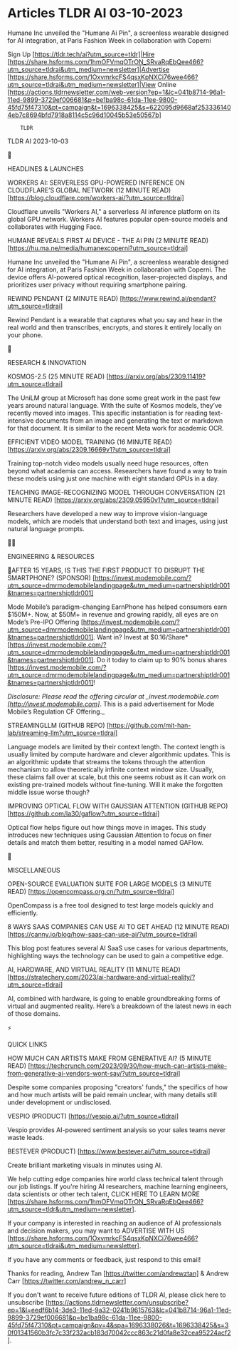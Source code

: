# Articles TLDR AI 03-10-2023

Humane Inc unveiled the "Humane Ai Pin", a screenless wearable
designed for AI integration, at Paris Fashion Week in collaboration
with Coperni  

Sign Up [https://tldr.tech/ai?utm_source=tldr]|Hire
[https://share.hsforms.com/1hmOFVmqOTrON_SRvaRqEbQee466?utm_source=tldrai&utm_medium=newsletter]|Advertise
[https://share.hsforms.com/1OxvmrkcFS4qsxKpNXCi76wee466?utm_source=tldrai&utm_medium=newsletter]|View
Online
[https://actions.tldrnewsletter.com/web-version?ep=1&lc=041b8714-96a1-11ed-9899-3729ef006681&p=be1ba98c-61da-11ee-9800-45fd75f47310&pt=campaign&t=1696338425&s=622095d9668af2533361404eb7c8694bfd7918a8114c5c96d10045b53e50567b]


		TLDR 

TLDR AI 2023-10-03

🚀 

HEADLINES & LAUNCHES

WORKERS AI: SERVERLESS GPU-POWERED INFERENCE ON CLOUDFLARE’S GLOBAL
NETWORK (12 MINUTE READ)
[https://blog.cloudflare.com/workers-ai/?utm_source=tldrai]

Cloudflare unveils "Workers AI," a serverless AI inference platform on
its global GPU network. Workers AI features popular open-source models
and collaborates with Hugging Face. 

HUMANE REVEALS FIRST AI DEVICE - THE AI PIN (2 MINUTE READ)
[https://hu.ma.ne/media/humanexcoperni?utm_source=tldrai]

Humane Inc unveiled the "Humane Ai Pin", a screenless wearable
designed for AI integration, at Paris Fashion Week in collaboration
with Coperni. The device offers AI-powered optical recognition,
laser-projected displays, and prioritizes user privacy without
requiring smartphone pairing. 

REWIND PENDANT (2 MINUTE READ)
[https://www.rewind.ai/pendant?utm_source=tldrai]

Rewind Pendant is a wearable that captures what you say and hear in
the real world and then transcribes, encrypts, and stores it entirely
locally on your phone. 

🧠 

RESEARCH & INNOVATION

KOSMOS-2.5 (25 MINUTE READ)
[https://arxiv.org/abs/2309.11419?utm_source=tldrai]

The UniLM group at Microsoft has done some great work in the past few
years around natural language. With the suite of Kosmos models,
they’ve recently moved into images. This specific instantiation is
for reading text-intensive documents from an image and generating the
text or markdown for that document. It is similar to the recent Meta
work for academic OCR. 

EFFICIENT VIDEO MODEL TRAINING (16 MINUTE READ)
[https://arxiv.org/abs/2309.16669v1?utm_source=tldrai]

Training top-notch video models usually need huge resources, often
beyond what academia can access. Researchers have found a way to train
these models using just one machine with eight standard GPUs in a day.


TEACHING IMAGE-RECOGNIZING MODEL THROUGH CONVERSATION (21 MINUTE READ)
[https://arxiv.org/abs/2309.05950v1?utm_source=tldrai]

Researchers have developed a new way to improve vision-language
models, which are models that understand both text and images, using
just natural language prompts. 

🧑‍💻 

ENGINEERING & RESOURCES

🤳AFTER 15 YEARS, IS THIS THE FIRST PRODUCT TO DISRUPT THE
SMARTPHONE? (SPONSOR)
[https://invest.modemobile.com/?utm_source=dmrmodemobilelandingpage&utm_medium=partnershiptldr001&tnames=partnershiptldr001]

Mode Mobile’s paradigm-changing EarnPhone has helped consumers earn
$150M+. Now, at $50M+ in revenue and growing rapidly, all eyes are on
Mode’s Pre-IPO Offering
[https://invest.modemobile.com/?utm_source=dmrmodemobilelandingpage&utm_medium=partnershiptldr001&tnames=partnershiptldr001].
Want in? Invest at $0.16/Share*
[https://invest.modemobile.com/?utm_source=dmrmodemobilelandingpage&utm_medium=partnershiptldr001&tnames=partnershiptldr001].
Do it today to claim up to 90% bonus shares
[https://invest.modemobile.com/?utm_source=dmrmodemobilelandingpage&utm_medium=partnershiptldr001&tnames=partnershiptldr001]!

_Disclosure: Please read the offering circular at
__invest.modemobile.com_ [http://invest.modemobile.com]_. This is a
paid advertisement for Mode Mobile’s Regulation CF Offering._

STREAMINGLLM (GITHUB REPO)
[https://github.com/mit-han-lab/streaming-llm?utm_source=tldrai]

Language models are limited by their context length. The context
length is usually limited by compute hardware and clever algorithmic
updates. This is an algorithmic update that streams the tokens through
the attention mechanism to allow theoretically infinite context window
size. Usually, these claims fall over at scale, but this one seems
robust as it can work on existing pre-trained models without
fine-tuning. Will it make the forgotten middle issue worse though? 

IMPROVING OPTICAL FLOW WITH GAUSSIAN ATTENTION (GITHUB REPO)
[https://github.com/la30/gaflow?utm_source=tldrai]

Optical flow helps figure out how things move in images. This study
introduces new techniques using Gaussian Attention to focus on finer
details and match them better, resulting in a model named GAFlow. 

🎁 

MISCELLANEOUS

OPEN-SOURCE EVALUATION SUITE FOR LARGE MODELS (3 MINUTE READ)
[https://opencompass.org.cn/?utm_source=tldrai]

OpenCompass is a free tool designed to test large models quickly and
efficiently. 

8 WAYS SAAS COMPANIES CAN USE AI TO GET AHEAD (12 MINUTE READ)
[https://canny.io/blog/how-saas-can-use-ai/?utm_source=tldrai]

This blog post features several AI SaaS use cases for various
departments, highlighting ways the technology can be used to gain a
competitive edge. 

AI, HARDWARE, AND VIRTUAL REALITY (11 MINUTE READ)
[https://stratechery.com/2023/ai-hardware-and-virtual-reality/?utm_source=tldrai]

AI, combined with hardware, is going to enable groundbreaking forms of
virtual and augmented reality. Here’s a breakdown of the latest news
in each of those domains. 

⚡ 

QUICK LINKS

HOW MUCH CAN ARTISTS MAKE FROM GENERATIVE AI? (5 MINUTE READ)
[https://techcrunch.com/2023/09/30/how-much-can-artists-make-from-generative-ai-vendors-wont-say/?utm_source=tldrai]

Despite some companies proposing "creators' funds," the specifics of
how and how much artists will be paid remain unclear, with many
details still under development or undisclosed. 

VESPIO (PRODUCT) [https://vespio.ai/?utm_source=tldrai]

Vespio provides AI-powered sentiment analysis so your sales teams
never waste leads. 

BESTEVER (PRODUCT) [https://www.bestever.ai/?utm_source=tldrai]

Create brilliant marketing visuals in minutes using AI. 

 We help cutting edge companies hire world class technical talent
through our job listings. If you're hiring AI researchers, machine
learning engineers, data scientists or other tech talent, CLICK HERE
TO LEARN MORE
[https://share.hsforms.com/1hmOFVmqOTrON_SRvaRqEbQee466?utm_source=tldr&utm_medium=newsletter].


If your company is interested in reaching an audience of AI
professionals and decision makers, you may want to ADVERTISE WITH US
[https://share.hsforms.com/1OxvmrkcFS4qsxKpNXCi76wee466?utm_source=tldrai&utm_medium=newsletter].


If you have any comments or feedback, just respond to this email! 

Thanks for reading, 
Andrew Tan [https://twitter.com/andrewztan] & Andrew Carr
[https://twitter.com/andrew_n_carr] 

If you don't want to receive future editions of TLDR AI, please click
here to unsubscribe
[https://actions.tldrnewsletter.com/unsubscribe?ep=1&l=eedf6b14-3de3-11ed-9a32-0241b9615763&lc=041b8714-96a1-11ed-9899-3729ef006681&p=be1ba98c-61da-11ee-9800-45fd75f47310&pt=campaign&pv=4&spa=1696338026&t=1696338425&s=30f01341560b3fc7c33f232acb183d70042ccc863c21d0fa8e32cea95224acf2].